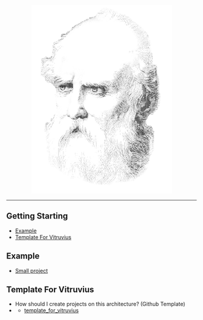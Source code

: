 <p align="center">
<img src="https://raw.githubusercontent.com/antonpichka/vitruvius/main/assets/logo_vitruvius.png" alt="Logo Vitruvius"/>
</p>

--- 

## Getting Starting

- [Example](https://github.com/antonpichka/vitruvius/tree/main/vitruvius#example)
- [Template For Vitruvius](https://github.com/antonpichka/vitruvius/tree/main/vitruvius#template-for-vitruvius)

## Example

- [Small project](https://github.com/antonpichka/vitruvius/blob/main/vitruvius/example/index.ts)

## Template For Vitruvius

- How should I create projects on this architecture? (Github Template)
- - [template_for_vitruvius](https://github.com/antonpichka/template_for_vitruvius)